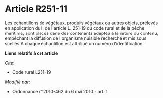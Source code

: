# Article R251-11

Les échantillons de végétaux, produits végétaux ou autres objets, prélevés en application du II de l'article L. 251-19 du
code rural et de la pêche maritime, sont placés dans des contenants adaptés à la nature du contenu, empêchant la diffusion de
l'organisme nuisible recherché et mis sous scellés.A chaque échantillon est attribué un numéro d'identification.

**Liens relatifs à cet article**

_Cite_:

  - Code rural L251-19

_Modifié par_:

  - Ordonnance n°2010-462 du 6 mai 2010 - art. 1
